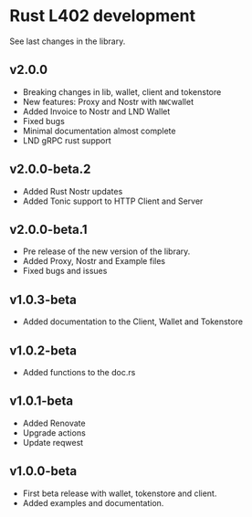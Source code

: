 # Rust L402 development

See last changes in the library.

## v2.0.0 


- Breaking changes in lib, wallet, client and tokenstore
- New features: Proxy and Nostr with `NWC`wallet 
- Added Invoice to Nostr and LND Wallet
- Fixed bugs 
- Minimal documentation almost complete
- LND gRPC rust support

## v2.0.0-beta.2

- Added Rust Nostr updates
- Added Tonic support to HTTP Client and Server

## v2.0.0-beta.1

- Pre release of the new version of the library.
- Added Proxy, Nostr and Example files
- Fixed bugs and issues

## v1.0.3-beta

- Added documentation to the Client, Wallet and Tokenstore

## v1.0.2-beta

- Added functions to the doc.rs

## v1.0.1-beta


- Added Renovate
- Upgrade actions
- Update reqwest

## v1.0.0-beta

- First beta release with wallet, tokenstore and client.
- Added examples and documentation.
